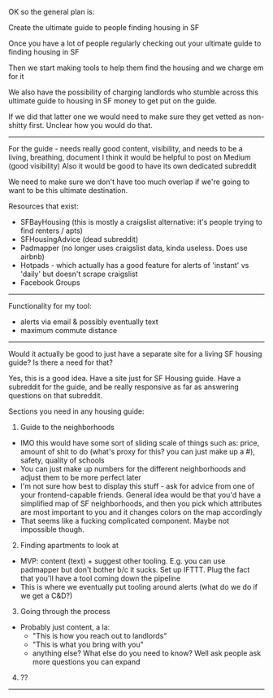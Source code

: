 OK so the general plan is:

Create the ultimate guide to people finding housing in SF

Once you have a lot of people regularly checking out your ultimate guide to finding housing in SF

Then we start making tools to help them find the housing and we charge em for it

We also have the possibility of charging landlords who stumble across this ultimate guide to housing in SF money to get put on the guide.

If we did that latter one we would need to make sure they get vetted as non-shitty first. Unclear how you would do that.

----------------

For the guide - needs really good content, visibility, and needs to be a living, breathing, document
I think it would be helpful to post on Medium (good visibility)
Also it would be good to have its own dedicated subreddit

We need to make sure we don't have too much overlap if we're going to want to be this ultimate destination.

Resources that exist:

- SFBayHousing (this is mostly a craigslist alternative: it's people trying to find renters / apts)
- SFHousingAdvice (dead subreddit)
- Padmapper (no longer uses craigslist data, kinda useless. Does use airbnb)
- Hotpads - which actually has a good feature for alerts of 'instant' vs 'daily' but doesn't scrape craigslist
- Facebook Groups

---------------

Functionality for my tool:
- alerts via email & possibly eventually text
- maximum commute distance

-------------------

Would it actually be good to just have a separate site for a living SF housing guide? Is there a need for that?

Yes, this is a good idea. Have a site just for SF Housing guide. Have a subreddit for the guide, and be really responsive as far as answering questions on that subreddit.

Sections you need in any housing guide:

1. Guide to the neighborhoods
- IMO this would have some sort of sliding scale of things such as: price, amount of shit to do (what's proxy for this? you can just make up a #), safety, quality of schools
- You can just make up numbers for the different neighborhoods and adjust them to be more perfect later
- I'm not sure how best to display this stuff - ask for advice from one of your frontend-capable friends. General idea would be that you'd have a simplified map of SF neighborhoods, and then you pick which attributes are most important to you and it changes colors on the map accordingly
- That seems like a fucking complicated component. Maybe not impossible though.

2. Finding apartments to look at
- MVP: content (text) + suggest other tooling. E.g. you can use padmapper but don't bother b/c it sucks. Set up IFTTT. Plug the fact that you'll have a tool coming down the pipeline
- This is where we eventually put tooling around alerts (what do we do if we get a C&D?)

3. Going through the process
- Probably just content, a la:
  - "This is how you reach out to landlords"
  - "This is what you bring with you"
  - anything else? What else do you need to know? Well ask people ask more questions you can expand

4. ??

--------------------

